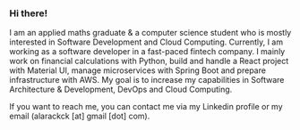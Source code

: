 ### Hi there!

I am an applied maths graduate & a computer science student who is mostly interested in Software Development and Cloud Computing. Currently, I am working as a software developer in a fast-paced fintech company. I mainly work on financial calculations with Python, build and handle a React project with Material UI, manage microservices with Spring Boot and prepare infrastructure with AWS. My goal is to increase my capabilities in Software Architecture & Development, DevOps and Cloud Computing.

If you want to reach me, you can contact me via my Linkedin profile or my email (alarackck [at] gmail [dot] com). 
